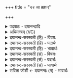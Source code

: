 +++
title = "२२ आ ब्रह्मन्"

+++
<details><summary>पदपाठः - दयानन्दादि</summary>

आ। ब्रह्म॑न्। ब्रा॒ह्म॒णः। ब्र॒ह्म॒व॒र्च॒सीति॑ ब्रह्मऽवर्च॒सी। जा॒य॒ता॒म्। आ। रा॒ष्ट्रे। रा॒ज॒न्यः᳕। शूरः॑। इ॒ष॒व्यः᳖। अ॒ति॒व्या॒धीत्य॑तिऽव्या॒धी। म॒हा॒र॒थ इति॑ महाऽर॒थः। जा॒य॒ता॒म्। दोग्ध्री॑। धे॒नुः। वोढा॑। अ॒न॒ड्वान्। आ॒शुः। सप्तिः॑। पुर॑न्धि॒रिति॒ पुर॑म्ऽधिः। योषा॑। जि॒ष्णुः। र॒थे॒ष्ठाः। र॒थे॒स्था इति॑ रथे॒ऽस्थाः। स॒भेयः॑। युवा॑। आ। अ॒स्य। यज॑मानस्य। वी॒रः। जा॒य॒ता॒म्। नि॒का॒मे-नि॑काम॒ इति॑ निका॒मेऽनि॑कामे। नः॒। प॒र्जन्यः॑। व॒र्ष॒तु॒। फल॑वत्य॒ इति॒ फल॑ऽवत्यः। नः॒। ओष॑धयः। प॒च्य॒न्ता॒म्। यो॒ग॒क्षे॒म इति॑ योगऽक्षे॒मः। नः॒। क॒ल्प॒ता॒म्। २२।
</details>

<details><summary>अधिमन्त्रम् (VC)</summary>

- लिङ्गोक्ता देवताः
- प्रजापतिर्ऋषिः
- स्वराडुत्कृतिः
- षड्जः
</details>

<details><summary>दयानन्द-सरस्वती (हि) - विषयः</summary>

फिर मनुष्यों को किस की इच्छा करनी चाहिये, इस विषय को अगले मन्त्र में कहा है ॥
</details>

<details><summary>दयानन्द-सरस्वती (हि) - पदार्थः</summary>

पदार्थान्वयभाषाः -  हे (ब्रह्मन्) विद्यादिगुणों करके सब से बड़े परमेश्वर ! जैसे हमारे (राष्ट्रे) राज्य में (ब्रह्मवर्चसी) वेदविद्या से प्रकाश को प्राप्त (ब्राह्मणः) वेद और ईश्वर को अच्छा जाननेवाला ब्राह्मण (आ, जायताम्) सब प्रकार से उत्पन्न हो (इषव्यः) बाण चलाने में उत्तम गुणवान् (अतिव्याधी) अतीव शत्रुओं को व्यधने अर्थात् ताड़ना देने का स्वभाव रखनेवाला (महारथः) कि जिसके बड़े-बड़े रथ और अत्यन्त बली वीर हैं, ऐसा (शूरः) निर्भय (राजन्यः) राजपुत्र (आ, जायताम्) सब प्रकार से उत्पन्न हो (दोग्ध्री) कामना वा दूध से पूर्ण करनेवाली (धेनुः) वाणी वा गौ (वोढा) भार ले जाने में समर्थ (अनड्वान्) बड़ा बलवान् बैल (आशुः) शीघ्र चलने हारा (सप्तिः) घोड़ा (पुरन्धिः) जो बहुत व्यवहारों को धारण करती है, वह (योषा) स्त्री (रथेष्ठाः) तथा रथ पर स्थिर होने और (जिष्णुः) शत्रुओं को जीतनेवाला (सभेयः) सभा में उत्तम सभ्य (युवा) जवान पुरुष (आ, जायताम्) उत्पन्न हो (अस्य, यजमानस्य) जो यह विद्वानों का सत्कार करता वा सुखों की सङ्गति करता वा सुखों को देता है, इस राजा के राज्य में (वीरः) विशेष ज्ञानवान् शत्रुओं को हटानेवाला पुरुष उत्पन्न हो (नः) हम लोगों के (निकामे निकामे) निश्चययुक्त काम-काम में अर्थात् जिस-जिस काम के लिये प्रयत्न करें, उस-उस काम में (पर्जन्यः) मेघ (वर्षतु) वर्षे (ओषधयः) ओषधि (फलवत्यः) बहुत उत्तम फलवाली (नः) हमारे लिये (पच्यन्ताम्) पकें (नः) हमारा (योगक्षेमः) अप्राप्त वस्तु की प्राप्ति करानेवाले योग की रक्षा अर्थात् हमारे निर्वाह के योग्य पदार्थों की प्राप्ति (कल्पताम्) समर्थ हो, वैसा विधान करो अर्थात् वैसे व्यवहार को प्रगट कराइये ॥२२ ॥
</details>

<details><summary>दयानन्द-सरस्वती (हि) - भावार्थः</summary>

भावार्थभाषाः -  इस मन्त्र में वाचकलुप्तोपमालङ्कार है। विद्वानों को ईश्वर की प्रार्थनासहित ऐसा अनुष्ठान करना चाहिये कि जिससे पूर्णविद्यावाले शूरवीर मनुष्य तथा वैसे ही गुणवाली स्त्री, सुख देनेहारे पशु, सभ्य मनुष्य, चाही हुई वर्षा, मीठे फलों से युक्त अन्न और औषधि हों तथा कामना पूर्ण हो ॥२२ ॥
</details>

<details><summary>दयानन्द-सरस्वती (सं) - विषयः</summary>

पुनर्मनुष्यैः किमेष्टव्यमित्याह ॥
</details>

<details><summary>दयानन्द-सरस्वती (सं) - पदार्थः</summary>

पदार्थान्वयभाषाः -  हे ब्रह्मन् ! यथा नो राष्ट्रे ब्रह्मवर्चसी ब्राह्मण आजायतामिषव्योऽतिव्याधी महारथः शूरो राजन्य आजायतां दोग्ध्री धेनुर्वोढाऽनड्वानाशुः सप्तिः पुरन्धिर्योषा रथेष्ठा जिष्णुः सभेयो युवाऽऽजायतामस्य यजमानस्य राष्ट्रे वीरो जायतां नो निकामे निकामे पर्जन्यो वर्षत्वोषधयः फलवत्यो नः पच्यन्तां नो योगक्षेमः कल्पतां तथा विधेहि ॥२२ ॥
</details>

<details><summary>दयानन्द-सरस्वती (सं) - भावार्थः</summary>

भावार्थभाषाः -  अत्र वाचकलुप्तोपमालङ्कारः। विद्वद्भिरीश्वरप्रार्थनया सहैवमनुष्ठेयं यतः पूर्णविद्याः शूरवीरा मनुष्याः स्त्रियश्च सुखप्रदाः पशवः सभ्या मनुष्या इष्टा वृष्टिर्मधुरफलयुक्ता अन्नौषधयो भवन्तु कामश्च पूर्णः स्यादिति ॥२२ ॥
</details>

<details><summary>सविता जोशी ← दयानन्दः (म) - भावार्थः</summary>

भावार्थभाषाः -  या मंत्रात वाचकलुप्तोपमालंकार आहे. विद्वानांनी अशा प्रकारे ईश्वराची प्रार्थना व अनुष्ठान केले पाहिजे की, ज्यामुळे पूर्ण विद्यायुक्त शूरवीर माणसे तशीच गुणी स्री, सुख देणारे पशू, सभ्य माणसे, इच्छित पर्जन्य, मधुर फळे, अन्न व औषधे मिळावीत व कामना पूर्ण व्हाव्यात.
</details>